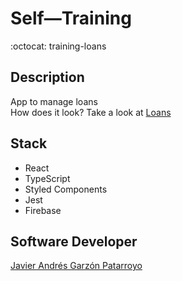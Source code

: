 # Self―Training
:octocat: training-loans

## Description
App to manage loans  
How does it look? Take a look at [Loans]()

## Stack
* React
* TypeScript
* Styled Components
* Jest
* Firebase

## Software Developer
[Javier Andrés Garzón Patarroyo](https://www.javierandresgp.com)
